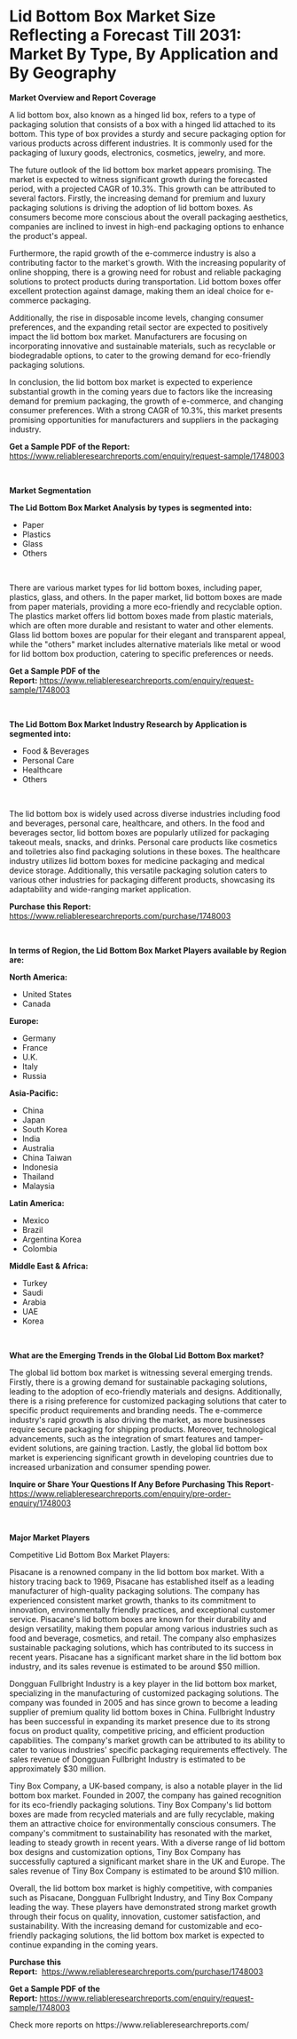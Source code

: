<p><h1>Lid Bottom Box Market Size Reflecting a Forecast Till 2031: Market By Type, By Application and By Geography</h1></p><p><strong>Market Overview and Report Coverage</strong></p>
<p><p>A lid bottom box, also known as a hinged lid box, refers to a type of packaging solution that consists of a box with a hinged lid attached to its bottom. This type of box provides a sturdy and secure packaging option for various products across different industries. It is commonly used for the packaging of luxury goods, electronics, cosmetics, jewelry, and more.</p><p>The future outlook of the lid bottom box market appears promising. The market is expected to witness significant growth during the forecasted period, with a projected CAGR of 10.3%. This growth can be attributed to several factors. Firstly, the increasing demand for premium and luxury packaging solutions is driving the adoption of lid bottom boxes. As consumers become more conscious about the overall packaging aesthetics, companies are inclined to invest in high-end packaging options to enhance the product's appeal.</p><p>Furthermore, the rapid growth of the e-commerce industry is also a contributing factor to the market's growth. With the increasing popularity of online shopping, there is a growing need for robust and reliable packaging solutions to protect products during transportation. Lid bottom boxes offer excellent protection against damage, making them an ideal choice for e-commerce packaging.</p><p>Additionally, the rise in disposable income levels, changing consumer preferences, and the expanding retail sector are expected to positively impact the lid bottom box market. Manufacturers are focusing on incorporating innovative and sustainable materials, such as recyclable or biodegradable options, to cater to the growing demand for eco-friendly packaging solutions.</p><p>In conclusion, the lid bottom box market is expected to experience substantial growth in the coming years due to factors like the increasing demand for premium packaging, the growth of e-commerce, and changing consumer preferences. With a strong CAGR of 10.3%, this market presents promising opportunities for manufacturers and suppliers in the packaging industry.</p></p>
<p><strong>Get a Sample PDF of the Report:</strong> <a href="https://www.reliableresearchreports.com/enquiry/request-sample/1748003">https://www.reliableresearchreports.com/enquiry/request-sample/1748003</a></p>
<p>&nbsp;</p>
<p><strong>Market Segmentation</strong></p>
<p><strong>The Lid Bottom Box Market Analysis by types is segmented into:</strong></p>
<p><ul><li>Paper</li><li>Plastics</li><li>Glass</li><li>Others</li></ul></p>
<p>&nbsp;</p>
<p><p>There are various market types for lid bottom boxes, including paper, plastics, glass, and others. In the paper market, lid bottom boxes are made from paper materials, providing a more eco-friendly and recyclable option. The plastics market offers lid bottom boxes made from plastic materials, which are often more durable and resistant to water and other elements. Glass lid bottom boxes are popular for their elegant and transparent appeal, while the "others" market includes alternative materials like metal or wood for lid bottom box production, catering to specific preferences or needs.</p></p>
<p><strong>Get a Sample PDF of the Report:</strong>&nbsp;<a href="https://www.reliableresearchreports.com/enquiry/request-sample/1748003">https://www.reliableresearchreports.com/enquiry/request-sample/1748003</a></p>
<p>&nbsp;</p>
<p><strong>The Lid Bottom Box Market Industry Research by Application is segmented into:</strong></p>
<p><ul><li>Food & Beverages</li><li>Personal Care</li><li>Healthcare</li><li>Others</li></ul></p>
<p>&nbsp;</p>
<p><p>The lid bottom box is widely used across diverse industries including food and beverages, personal care, healthcare, and others. In the food and beverages sector, lid bottom boxes are popularly utilized for packaging takeout meals, snacks, and drinks. Personal care products like cosmetics and toiletries also find packaging solutions in these boxes. The healthcare industry utilizes lid bottom boxes for medicine packaging and medical device storage. Additionally, this versatile packaging solution caters to various other industries for packaging different products, showcasing its adaptability and wide-ranging market application.</p></p>
<p><strong>Purchase this Report:</strong>&nbsp; <a href="https://www.reliableresearchreports.com/purchase/1748003">https://www.reliableresearchreports.com/purchase/1748003</a></p>
<p>&nbsp;</p>
<p><strong>In terms of Region, the Lid Bottom Box Market Players available by Region are:</strong></p>
<p>
    <p> <strong> North America: </strong>
        <ul>
            <li>United States</li>
            <li>Canada</li>
        </ul>
        </p> 
    <p> <strong> Europe: </strong>
        <ul>
            <li>Germany</li>
            <li>France</li>
            <li>U.K.</li>
            <li>Italy</li>
            <li>Russia</li>
        </ul>
        </p> 
    <p> <strong> Asia-Pacific: </strong>
        <ul>
            <li>China</li>
            <li>Japan</li>
            <li>South Korea</li>
            <li>India</li>
            <li>Australia</li>
            <li>China Taiwan</li>
            <li>Indonesia</li>
            <li>Thailand</li>
            <li>Malaysia</li>
        </ul>
        </p> 
    <p> <strong> Latin America: </strong>
        <ul>
            <li>Mexico</li>
            <li>Brazil</li>
            <li>Argentina Korea</li>
            <li>Colombia</li>
        </ul>
        </p> 
    <p> <strong> Middle East & Africa: </strong>
        <ul>
            <li>Turkey</li>
            <li>Saudi</li>
            <li>Arabia</li>
            <li>UAE</li>
            <li>Korea</li>
        </ul>
    </p>
    </p>
<p>&nbsp;</p>
<p><strong>What are the Emerging Trends in the Global Lid Bottom Box market?</strong></p>
<p><p>The global lid bottom box market is witnessing several emerging trends. Firstly, there is a growing demand for sustainable packaging solutions, leading to the adoption of eco-friendly materials and designs. Additionally, there is a rising preference for customized packaging solutions that cater to specific product requirements and branding needs. The e-commerce industry's rapid growth is also driving the market, as more businesses require secure packaging for shipping products. Moreover, technological advancements, such as the integration of smart features and tamper-evident solutions, are gaining traction. Lastly, the global lid bottom box market is experiencing significant growth in developing countries due to increased urbanization and consumer spending power.</p></p>
<p><strong>Inquire or Share Your Questions If Any Before Purchasing This Report</strong>- <a href="https://www.reliableresearchreports.com/enquiry/pre-order-enquiry/1748003">https://www.reliableresearchreports.com/enquiry/pre-order-enquiry/1748003</a></p>
<p>&nbsp;</p>
<p><strong>Major Market Players</strong></p>
<p><p>Competitive Lid Bottom Box Market Players:</p><p>Pisacane is a renowned company in the lid bottom box market. With a history tracing back to 1969, Pisacane has established itself as a leading manufacturer of high-quality packaging solutions. The company has experienced consistent market growth, thanks to its commitment to innovation, environmentally friendly practices, and exceptional customer service. Pisacane's lid bottom boxes are known for their durability and design versatility, making them popular among various industries such as food and beverage, cosmetics, and retail. The company also emphasizes sustainable packaging solutions, which has contributed to its success in recent years. Pisacane has a significant market share in the lid bottom box industry, and its sales revenue is estimated to be around $50 million.</p><p>Dongguan Fullbright Industry is a key player in the lid bottom box market, specializing in the manufacturing of customized packaging solutions. The company was founded in 2005 and has since grown to become a leading supplier of premium quality lid bottom boxes in China. Fullbright Industry has been successful in expanding its market presence due to its strong focus on product quality, competitive pricing, and efficient production capabilities. The company's market growth can be attributed to its ability to cater to various industries' specific packaging requirements effectively. The sales revenue of Dongguan Fullbright Industry is estimated to be approximately $30 million.</p><p>Tiny Box Company, a UK-based company, is also a notable player in the lid bottom box market. Founded in 2007, the company has gained recognition for its eco-friendly packaging solutions. Tiny Box Company's lid bottom boxes are made from recycled materials and are fully recyclable, making them an attractive choice for environmentally conscious consumers. The company's commitment to sustainability has resonated with the market, leading to steady growth in recent years. With a diverse range of lid bottom box designs and customization options, Tiny Box Company has successfully captured a significant market share in the UK and Europe. The sales revenue of Tiny Box Company is estimated to be around $10 million.</p><p>Overall, the lid bottom box market is highly competitive, with companies such as Pisacane, Dongguan Fullbright Industry, and Tiny Box Company leading the way. These players have demonstrated strong market growth through their focus on quality, innovation, customer satisfaction, and sustainability. With the increasing demand for customizable and eco-friendly packaging solutions, the lid bottom box market is expected to continue expanding in the coming years.</p></p>
<p><strong>Purchase this Report:</strong>&nbsp;&nbsp;<a href="https://www.reliableresearchreports.com/purchase/1748003">https://www.reliableresearchreports.com/purchase/1748003</a></p>
<p></p>
<p><strong>Get a Sample PDF of the Report:</strong>&nbsp;<a href="https://www.reliableresearchreports.com/enquiry/request-sample/1748003">https://www.reliableresearchreports.com/enquiry/request-sample/1748003</a></p>
<p>Check more reports on https://www.reliableresearchreports.com/</p>